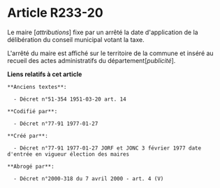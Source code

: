 # Article R233-20

Le maire [*attributions*] fixe par un arrêté la date d'application de la délibération du conseil municipal votant la taxe. 

L'arrêté du maire est affiché sur le territoire de la commune et inséré au recueil des actes administratifs du
département[*publicité*].

**Liens relatifs à cet article**

	**Anciens textes**:

	  - Décret n°51-354 1951-03-20 art. 14

	**Codifié par**:

	  - Décret n°77-91 1977-01-27

	**Créé par**:

	  - Décret n°77-91 1977-01-27 JORF et JONC 3 février 1977 date d'entrée en vigueur élection des maires

	**Abrogé par**:

	  - Décret n°2000-318 du 7 avril 2000 - art. 4 (V)
